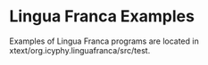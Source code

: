# Lingua Franca Examples

Examples of Lingua Franca programs are located in xtext/org.icyphy.linguafranca/src/test.

